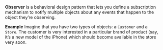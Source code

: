 **Observer** is a behavioral design pattern that lets you define a subscription mechanism to notify multiple objects about any events that happen to the object they’re observing.

**Example**
Imagine that you have two types of objects: a `Customer` and a `Store`. The customer is very interested in a particular brand of product (say, it’s a new model of the iPhone) which should become available in the store very soon.